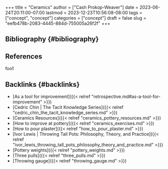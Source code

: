 +++
title = "Ceramics"
author = ["Cash Prokop-Weaver"]
date = 2023-06-24T20:11:00-07:00
lastmod = 2023-12-23T10:56:08-08:00
tags = ["concept", "concept"]
categories = ["concept"]
draft = false
slug = "eefb478b-2083-4445-884d-755005a26f2f"
+++

## Bibliography {#bibliography}

## References

<style>.csl-entry{text-indent: -1.5em; margin-left: 1.5em;}</style><div class="csl-bib-body">
</div>

foo1


## Backlinks {#backlinks}

-   [As a tool for improvement]({{< relref "retrospective.md#as-a-tool-for-improvement" >}})
-   [Cedric Chin | The Tacit Knowledge Series]({{< relref "cedric_chin_the_tacit_knowledge_series.md" >}})
-   [Ceramics Resources]({{< relref "ceramics_pottery_resources.md" >}})
-   [How to improve at pottery]({{< relref "ceramics_exercises.md" >}})
-   [How to pour plaster]({{< relref "how_to_pour_plaster.md" >}})
-   [Ivor Lewis | Throwing Tall Pots: Philosophy, Theory, and Practice]({{< relref "ivor_lewis_throwing_tall_pots_philosophy_theory_and_practice.md" >}})
-   [Pottery weights]({{< relref "pottery_weights.md" >}})
-   [Three pulls]({{< relref "three_pulls.md" >}})
-   [Throwing gauge]({{< relref "throwing_gauge.md" >}})
